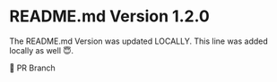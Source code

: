 # README.md Version 1.2.0

The README.md Version was updated LOCALLY.
This line was added locally as well 😇.

🍕 PR Branch
